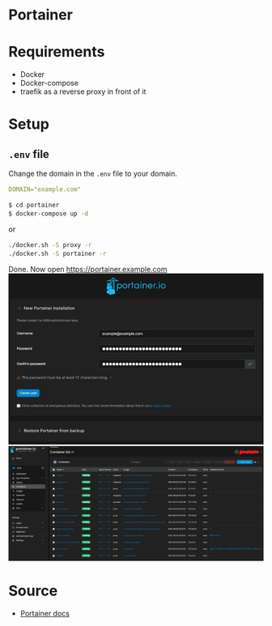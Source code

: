 # Portainer

# Requirements
- Docker
- Docker-compose
- traefik as a reverse proxy in front of it

# Setup
## `.env` file
Change the domain in the `.env` file to your domain.
```yaml
DOMAIN="example.com"
```
```sh
$ cd portainer
$ docker-compose up -d
```
or
```sh
./docker.sh -S proxy -r
./docker.sh -S portainer -r
```

Done. Now open https://portainer.example.com
![setup1](img/setup1.png)
![setup2](img/setup2.png)

# Source
- [Portainer docs](https://docs.portainer.io/start/install/server/docker/linux)
